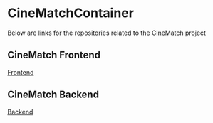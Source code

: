 # CineMatchContainer

Below are links for the repositories related to the CineMatch project

## CineMatch Frontend

[Frontend](https://github.com/2012JavaReston/MovieApp-FrontEnd)

## CineMatch Backend

[Backend](https://github.com/2012JavaReston/MovieApp-BackEnd)
